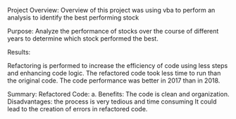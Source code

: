 Project Overview:
Overview of this project was using vba to perform an analysis to identify the best performing stock

Purpose:
Analyze the performance of stocks over the course of different years to determine which stock performed the best. 

Results:

Refactoring is performed to increase the efficiency of code using less steps and enhancing code logic.
The refactored code took less time to run than the original code.
The code performance was better in 2017 than in 2018.

Summary:
Refactored Code:
a. Benefits: The code is clean and organization. Disadvantages: the process is very tedious and time consuming
It could lead to the creation of errors in refactored code.

